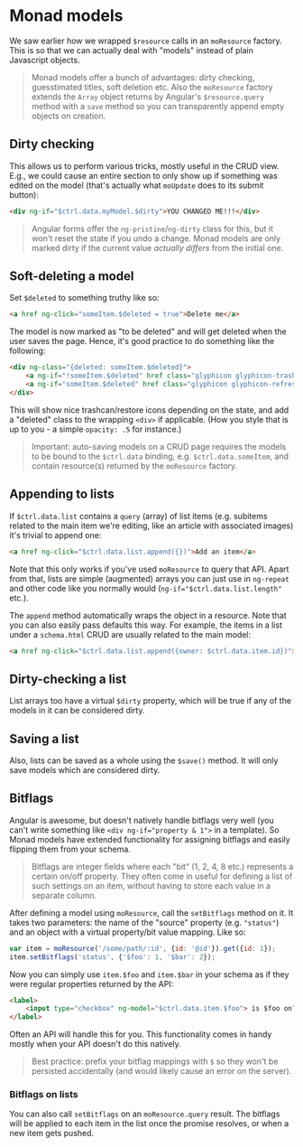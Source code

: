 # Monad models
We saw earlier how we wrapped `$resource` calls in an `moResource` factory. This
is so that we can actually deal with "models" instead of plain Javascript
objects.

> Monad models offer a bunch of advantages: dirty checking, guesstimated titles,
> soft deletion etc. Also the `moResource` factory extends the `Array` object
> returns by Angular's `$resource.query` method with a `save` method so you can
> transparently append empty objects on creation.

## Dirty checking
This allows us to perform various tricks, mostly useful in the CRUD view. E.g.,
we could cause an entire section to only show up if something was edited on the
model (that's actually what `moUpdate` does to its submit button):

```html
<div ng-if="$ctrl.data.myModel.$dirty">YOU CHANGED ME!!!</div>
```

> Angular forms offer the `ng-pristine`/`ng-dirty` class for this, but it won't
> reset the state if you undo a change. Monad models are only marked dirty if
> the current value _actually differs_ from the initial one.

## Soft-deleting a model
Set `$deleted` to something truthy like so:

```html
<a href ng-click="someItem.$deleted = true">Delete me</a>
```

The model is now marked as "to be deleted" and will get deleted when the user
saves the page. Hence, it's good practice to do something like the following:

```html
<div ng-class="{deleted: someItem.$deleted}">
    <a ng-if="!someItem.$deleted" href class="glyphicon glyphicon-trash pull-right" ng-click="someItem.$deleted = true"></a>
    <a ng-if="someItem.$deleted" href class="glyphicon glyphicon-refresh pull-right" ng-click="someItem.$deleted = false"></a>
</div>
```

This will show nice trashcan/restore icons depending on the state, and add a
"deleted" class to the wrapping `<div>` if applicable. (How you style that is up
to you - a simple `opacity: .5` for instance.)

> Important: auto-saving models on a CRUD page requires the models to be bound
> to the `$ctrl.data` binding, e.g. `$ctrl.data.someItem`, and contain
> resource(s) returned by the `moResource` factory.

## Appending to lists
If `$ctrl.data.list` contains a `query` (array) of list items (e.g. subitems
related to the main item we're editing, like an article with associated images)
it's trivial to append one:

```html
<a href ng-click="$ctrl.data.list.append({})">Add an item</a>
```

Note that this only works if you've used `moResource` to query that API. Apart
from that, lists are simple (augmented) arrays you can just use in `ng-repeat`
and other code like you normally would (`ng-if="$ctrl.data.list.length"` etc.).

The `append` method automatically wraps the object in a resource. Note that you
can also easily pass defaults this way. For example, the items in a list under a
`schema.html` CRUD are usually related to the main model:

```html
<a href ng-click="$ctrl.data.list.append({owner: $ctrl.data.item.id})">Add an item</a>
```

## Dirty-checking a list
List arrays too have a virtual `$dirty` property, which will be true if any of
the models in it can be considered dirty.

## Saving a list
Also, lists can be saved as a whole using the `$save()` method. It will only
save models which are considered dirty.

## Bitflags
Angular is awesome, but doesn't natively handle bitflags very well (you can't
write something like `<div ng-if="property & 1">` in a template). So Monad
models have extended functionality for assigning bitflags and easily flipping
them from your schema.

> Bitflags are integer fields where each "bit" (1, 2, 4, 8 etc.) represents a
> certain on/off property. They often come in useful for defining a list of such
> settings on an item, without having to store each value in a separate column.

After defining a model using `moResource`, call the `setBitflags` method on it.
It takes two parameters: the name of the "source" property (e.g. `"status"`) and
an object with a virtual property/bit value mapping. Like so:

```javascript
var item = moResource('/some/path/:id', {id: '@id'}).get({id: 1});
item.setBitflags('status', {'$foo': 1, '$bar': 2});
```

Now you can simply use `item.$foo` and `item.$bar` in your schema as if they
were regular properties returned by the API:

```html
<label>
    <input type="checkbox" ng-model="$ctrl.data.item.$foo"> is $foo on?
</label>
```

Often an API will handle this for you. This functionality comes in handy
mostly when your API doesn't do this natively.

> Best practice: prefix your bitflag mappings with `$` so they won't be
> persisted accidentally (and would likely cause an error on the server).

### Bitflags on lists
You can also call `setBitflags` on an `moResource.query` result. The bitflags
will be applied to each item in the list once the promise resolves, or when a
new item gets pushed.


